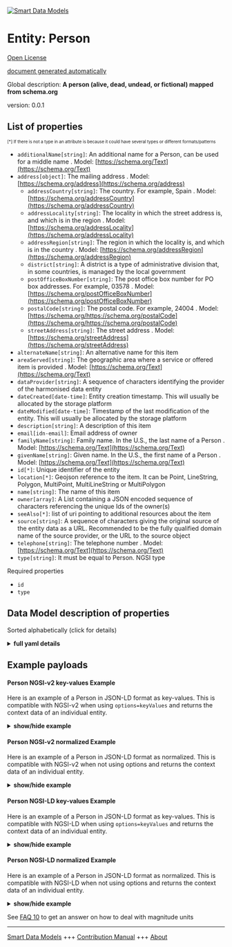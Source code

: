 <!-- 10-Header -->    
[![Smart Data Models](https://smartdatamodels.org/wp-content/uploads/2022/01/SmartDataModels_logo.png "Logo")](https://smartdatamodels.org)    
Entity: Person    
==============<!-- /10-Header -->    
<!-- 15-License -->    
[Open License](https://github.com/smart-data-models//dataModel.Organization/blob/master/Person/LICENSE.md)    
[document generated automatically](https://docs.google.com/presentation/d/e/2PACX-1vTs-Ng5dIAwkg91oTTUdt8ua7woBXhPnwavZ0FxgR8BsAI_Ek3C5q97Nd94HS8KhP-r_quD4H0fgyt3/pub?start=false&loop=false&delayms=3000#slide=id.gb715ace035_0_60)    
<!-- /15-License -->    
<!-- 20-Description -->    
Global description: **A person (alive, dead, undead, or fictional) mapped from schema.org**    
version: 0.0.1    
<!-- /20-Description -->    
<!-- 30-PropertiesList -->    
## List of properties    
<sup><sub>[*] If there is not a type in an attribute is because it could have several types or different formats/patterns</sub></sup>    
- `additionalName[string]`: An additional name for a Person, can be used for a middle name  . Model: [https://schema.org/Text](https://schema.org/Text)- `address[object]`: The mailing address  . Model: [https://schema.org/address](https://schema.org/address)	- `addressCountry[string]`: The country. For example, Spain  . Model: [https://schema.org/addressCountry](https://schema.org/addressCountry)    
	- `addressLocality[string]`: The locality in which the street address is, and which is in the region  . Model: [https://schema.org/addressLocality](https://schema.org/addressLocality)    
	- `addressRegion[string]`: The region in which the locality is, and which is in the country  . Model: [https://schema.org/addressRegion](https://schema.org/addressRegion)    
	- `district[string]`: A district is a type of administrative division that, in some countries, is managed by the local government      
	- `postOfficeBoxNumber[string]`: The post office box number for PO box addresses. For example, 03578  . Model: [https://schema.org/postOfficeBoxNumber](https://schema.org/postOfficeBoxNumber)    
	- `postalCode[string]`: The postal code. For example, 24004  . Model: [https://schema.org/https://schema.org/postalCode](https://schema.org/https://schema.org/postalCode)    
	- `streetAddress[string]`: The street address  . Model: [https://schema.org/streetAddress](https://schema.org/streetAddress)    
- `alternateName[string]`: An alternative name for this item  - `areaServed[string]`: The geographic area where a service or offered item is provided  . Model: [https://schema.org/Text](https://schema.org/Text)- `dataProvider[string]`: A sequence of characters identifying the provider of the harmonised data entity  - `dateCreated[date-time]`: Entity creation timestamp. This will usually be allocated by the storage platform  - `dateModified[date-time]`: Timestamp of the last modification of the entity. This will usually be allocated by the storage platform  - `description[string]`: A description of this item  - `email[idn-email]`: Email address of owner  - `familyName[string]`: Family name. In the U.S., the last name of a Person  . Model: [https://schema.org/Text](https://schema.org/Text)- `givenName[string]`: Given name. In the U.S., the first name of a Person  . Model: [https://schema.org/Text](https://schema.org/Text)- `id[*]`: Unique identifier of the entity  - `location[*]`: Geojson reference to the item. It can be Point, LineString, Polygon, MultiPoint, MultiLineString or MultiPolygon  - `name[string]`: The name of this item  - `owner[array]`: A List containing a JSON encoded sequence of characters referencing the unique Ids of the owner(s)  - `seeAlso[*]`: list of uri pointing to additional resources about the item  - `source[string]`: A sequence of characters giving the original source of the entity data as a URL. Recommended to be the fully qualified domain name of the source provider, or the URL to the source object  - `telephone[string]`: The telephone number  . Model: [https://schema.org/Text](https://schema.org/Text)- `type[string]`: It must be equal to Person. NGSI type  <!-- /30-PropertiesList -->    
<!-- 35-RequiredProperties -->    
Required properties    
- `id`  - `type`  <!-- /35-RequiredProperties -->    
<!-- 40-RequiredProperties -->    
<!-- /40-RequiredProperties -->    
<!-- 50-DataModelHeader -->    
## Data Model description of properties    
Sorted alphabetically (click for details)    
<!-- /50-DataModelHeader -->    
<!-- 60-ModelYaml -->    
<details><summary><strong>full yaml details</strong></summary>      
```yaml    
Person:      
  description: 'A person (alive, dead, undead, or fictional) mapped from schema.org'      
  properties:      
    additionalName:      
      description: 'An additional name for a Person, can be used for a middle name'      
      type: string      
      x-ngsi:      
        model: https://schema.org/Text      
        type: Property      
    address:      
      description: The mailing address      
      properties:      
        addressCountry:      
          description: 'The country. For example, Spain'      
          type: string      
          x-ngsi:      
            model: https://schema.org/addressCountry      
            type: Property      
        addressLocality:      
          description: 'The locality in which the street address is, and which is in the region'      
          type: string      
          x-ngsi:      
            model: https://schema.org/addressLocality      
            type: Property      
        addressRegion:      
          description: 'The region in which the locality is, and which is in the country'      
          type: string      
          x-ngsi:      
            model: https://schema.org/addressRegion      
            type: Property      
        district:      
          description: 'A district is a type of administrative division that, in some countries, is managed by the local government'      
          type: string      
          x-ngsi:      
            type: Property      
        postOfficeBoxNumber:      
          description: 'The post office box number for PO box addresses. For example, 03578'      
          type: string      
          x-ngsi:      
            model: https://schema.org/postOfficeBoxNumber      
            type: Property      
        postalCode:      
          description: 'The postal code. For example, 24004'      
          type: string      
          x-ngsi:      
            model: https://schema.org/https://schema.org/postalCode      
            type: Property      
        streetAddress:      
          description: The street address      
          type: string      
          x-ngsi:      
            model: https://schema.org/streetAddress      
            type: Property      
        streetNr:      
          description: Number identifying a specific property on a public street      
          type: string      
          x-ngsi:      
            type: Property      
      type: object      
      x-ngsi:      
        model: https://schema.org/address      
        type: Property      
    alternateName:      
      description: An alternative name for this item      
      type: string      
      x-ngsi:      
        type: Property      
    areaServed:      
      description: The geographic area where a service or offered item is provided      
      type: string      
      x-ngsi:      
        model: https://schema.org/Text      
        type: Property      
    dataProvider:      
      description: A sequence of characters identifying the provider of the harmonised data entity      
      type: string      
      x-ngsi:      
        type: Property      
    dateCreated:      
      description: Entity creation timestamp. This will usually be allocated by the storage platform      
      format: date-time      
      type: string      
      x-ngsi:      
        type: Property      
    dateModified:      
      description: Timestamp of the last modification of the entity. This will usually be allocated by the storage platform      
      format: date-time      
      type: string      
      x-ngsi:      
        type: Property      
    description:      
      description: A description of this item      
      type: string      
      x-ngsi:      
        type: Property      
    email:      
      description: Email address of owner      
      format: idn-email      
      type: string      
      x-ngsi:      
        type: Property      
    familyName:      
      description: 'Family name. In the U.S., the last name of a Person'      
      type: string      
      x-ngsi:      
        model: https://schema.org/Text      
        type: Property      
    givenName:      
      description: 'Given name. In the U.S., the first name of a Person'      
      type: string      
      x-ngsi:      
        model: https://schema.org/Text      
        type: Property      
    id:      
      anyOf:      
        - description: Identifier format of any NGSI entity      
          maxLength: 256      
          minLength: 1      
          pattern: ^[\w\-\.\{\}\$\+\*\[\]`|~^@!,:\\]+$      
          type: string      
          x-ngsi:      
            type: Property      
        - description: Identifier format of any NGSI entity      
          format: uri      
          type: string      
          x-ngsi:      
            type: Property      
      description: Unique identifier of the entity      
      x-ngsi:      
        type: Property      
    location:      
      description: 'Geojson reference to the item. It can be Point, LineString, Polygon, MultiPoint, MultiLineString or MultiPolygon'      
      oneOf:      
        - description: Geojson reference to the item. Point      
          properties:      
            bbox:      
              items:      
                type: number      
              minItems: 4      
              type: array      
            coordinates:      
              items:      
                type: number      
              minItems: 2      
              type: array      
            type:      
              enum:      
                - Point      
              type: string      
          required:      
            - type      
            - coordinates      
          title: GeoJSON Point      
          type: object      
          x-ngsi:      
            type: GeoProperty      
        - description: Geojson reference to the item. LineString      
          properties:      
            bbox:      
              items:      
                type: number      
              minItems: 4      
              type: array      
            coordinates:      
              items:      
                items:      
                  type: number      
                minItems: 2      
                type: array      
              minItems: 2      
              type: array      
            type:      
              enum:      
                - LineString      
              type: string      
          required:      
            - type      
            - coordinates      
          title: GeoJSON LineString      
          type: object      
          x-ngsi:      
            type: GeoProperty      
        - description: Geojson reference to the item. Polygon      
          properties:      
            bbox:      
              items:      
                type: number      
              minItems: 4      
              type: array      
            coordinates:      
              items:      
                items:      
                  items:      
                    type: number      
                  minItems: 2      
                  type: array      
                minItems: 4      
                type: array      
              type: array      
            type:      
              enum:      
                - Polygon      
              type: string      
          required:      
            - type      
            - coordinates      
          title: GeoJSON Polygon      
          type: object      
          x-ngsi:      
            type: GeoProperty      
        - description: Geojson reference to the item. MultiPoint      
          properties:      
            bbox:      
              items:      
                type: number      
              minItems: 4      
              type: array      
            coordinates:      
              items:      
                items:      
                  type: number      
                minItems: 2      
                type: array      
              type: array      
            type:      
              enum:      
                - MultiPoint      
              type: string      
          required:      
            - type      
            - coordinates      
          title: GeoJSON MultiPoint      
          type: object      
          x-ngsi:      
            type: GeoProperty      
        - description: Geojson reference to the item. MultiLineString      
          properties:      
            bbox:      
              items:      
                type: number      
              minItems: 4      
              type: array      
            coordinates:      
              items:      
                items:      
                  items:      
                    type: number      
                  minItems: 2      
                  type: array      
                minItems: 2      
                type: array      
              type: array      
            type:      
              enum:      
                - MultiLineString      
              type: string      
          required:      
            - type      
            - coordinates      
          title: GeoJSON MultiLineString      
          type: object      
          x-ngsi:      
            type: GeoProperty      
        - description: Geojson reference to the item. MultiLineString      
          properties:      
            bbox:      
              items:      
                type: number      
              minItems: 4      
              type: array      
            coordinates:      
              items:      
                items:      
                  items:      
                    items:      
                      type: number      
                    minItems: 2      
                    type: array      
                  minItems: 4      
                  type: array      
                type: array      
              type: array      
            type:      
              enum:      
                - MultiPolygon      
              type: string      
          required:      
            - type      
            - coordinates      
          title: GeoJSON MultiPolygon      
          type: object      
          x-ngsi:      
            type: GeoProperty      
      x-ngsi:      
        type: GeoProperty      
    name:      
      description: The name of this item      
      type: string      
      x-ngsi:      
        type: Property      
    owner:      
      description: A List containing a JSON encoded sequence of characters referencing the unique Ids of the owner(s)      
      items:      
        anyOf:      
          - description: Identifier format of any NGSI entity      
            maxLength: 256      
            minLength: 1      
            pattern: ^[\w\-\.\{\}\$\+\*\[\]`|~^@!,:\\]+$      
            type: string      
            x-ngsi:      
              type: Property      
          - description: Identifier format of any NGSI entity      
            format: uri      
            type: string      
            x-ngsi:      
              type: Property      
        description: Unique identifier of the entity      
        x-ngsi:      
          type: Property      
      type: array      
      x-ngsi:      
        type: Property      
    seeAlso:      
      description: list of uri pointing to additional resources about the item      
      oneOf:      
        - items:      
            format: uri      
            type: string      
          minItems: 1      
          type: array      
        - format: uri      
          type: string      
      x-ngsi:      
        type: Property      
    source:      
      description: 'A sequence of characters giving the original source of the entity data as a URL. Recommended to be the fully qualified domain name of the source provider, or the URL to the source object'      
      type: string      
      x-ngsi:      
        type: Property      
    telephone:      
      description: The telephone number      
      type: string      
      x-ngsi:      
        model: https://schema.org/Text      
        type: Property      
    type:      
      description: It must be equal to Person. NGSI type      
      enum:      
        - Person      
      type: string      
      x-ngsi:      
        type: Property      
  required:      
    - id      
    - type      
  type: object      
  x-derived-from: https://schema.org/Person      
  x-disclaimer: 'Redistribution and use in source and binary forms, with or without modification, are permitted  provided that the license conditions are met. Copyleft (c) 2022 Contributors to Smart Data Models Program'      
  x-license-url: https://github.com/smart-data-models/dataModel.Organization/blob/master/Person/LICENSE.md      
  x-model-schema: https://smart-data-models.github.io/dataModel.Organization/Person/schema.json      
  x-model-tags: ""      
  x-version: 0.0.1      
```    
</details>      
<!-- /60-ModelYaml -->    
<!-- 70-MiddleNotes -->    
<!-- /70-MiddleNotes -->    
<!-- 80-Examples -->    
## Example payloads      
#### Person NGSI-v2 key-values Example      
Here is an example of a Person in JSON-LD format as key-values. This is compatible with NGSI-v2 when  using `options=keyValues` and returns the context data of an individual entity.    
<details><summary><strong>show/hide example</strong></summary>      
```json  
{  
  "id": "urn:ngsi-ld:dataModel:id:UZHW:27495447",  
  "type": "Person",  
  "dateCreated": "2022-05-07T06:43:37Z",  
  "dateModified": "2022-12-27T04:25:34Z",  
  "source": "",  
  "name": "CEO",  
  "alternateName": "",  
  "description": "",  
  "dataProvider": "",  
  "owner": [  
    "urn:ngsi-ld:dataModel:items:WQPT:65442393",  
    "urn:ngsi-ld:dataModel:items:ALHV:33053523"  
  ],  
  "seeAlso": [  
    "urn:ngsi-ld:dataModel:items:LHMU:67329694",  
    "urn:ngsi-ld:dataModel:items:MMZQ:64123812"  
  ],  
  "location": {  
    "type": "Point",  
    "coordinates": [  
      40.2403775,  
      170.070362  
    ]  
  },  
  "address": {  
    "streetAddress": "Franklinstrasse 13A",  
    "addressLocality": "Berlin",  
    "addressRegion": "Berlin",  
    "addressCountry": "Germany",  
    "postalCode": "10587",  
    "postOfficeBoxNumber": ""  
  },  
  "areaServed": "Worldwide",  
  "additionalName": "",  
  "familyName": "Ahle",  
  "givenName": "Ulrich",  
  "telephone": "+491741533348",  
  "email": "info@fiware.org"  
}  
```  
</details>    
#### Person NGSI-v2 normalized Example      
Here is an example of a Person in JSON-LD format as normalized. This is compatible with NGSI-v2 when not using options and returns the context data of an individual entity.    
<details><summary><strong>show/hide example</strong></summary>      
```json  
{  
  "id": "urn:ngsi-ld:dataModel:id:UZHW:27495447",  
  "type": "Person",  
  "dateCreated": {  
    "type": "DateTime",  
    "value": "2022-05-07T06:43:37Z"  
  },  
  "dateModified": {  
    "type": "DateTime",  
    "value": "2022-12-27T04:25:34Z"  
  },  
  "source": {  
    "type": "Text",  
    "value": ""  
  },  
  "name": {  
    "type": "Text",  
    "value": "CEO"  
  },  
  "alternateName": {  
    "type": "Text",  
    "value": ""  
  },  
  "description": {  
    "type": "Text",  
    "value": ""  
  },  
  "dataProvider": {  
    "type": "Text",  
    "value": "Web"  
  },  
  "owner": {  
    "type": "StructuredValue",  
    "value": [  
      "urn:ngsi-ld:dataModel:items:WQPT:65442393",  
      "urn:ngsi-ld:dataModel:items:ALHV:33053523"  
    ]  
  },  
  "seeAlso": {  
    "type": "StructuredValue",  
    "value": [  
      "urn:ngsi-ld:dataModel:items:LHMU:67329694",  
      "urn:ngsi-ld:dataModel:items:MMZQ:64123812"  
    ]  
  },  
  "location": {  
    "type": "geo:json",  
    "value": {  
      "type": "Point",  
      "coordinates": [  
        52.52,  
        13.405  
      ]  
    }  
  },  
  "address": {  
    "type": "StructuredValue",  
    "value": {  
      "streetAddress": "Franklinstrasse 13A",  
      "addressLocality": "Berlin",  
      "addressRegion": "Berlin",  
      "addressCountry": "Germany",  
      "postalCode": "10587",  
      "postOfficeBoxNumber": ""  
    }  
  },  
  "areaServed": {  
    "type": "Text",  
    "value": "Worldwide"  
  },  
  "additionalName": {  
    "type": "Text",  
    "value": ""  
  },  
  "familyName": {  
    "type": "Text",  
    "value": "Ahle"  
  },  
  "givenName": {  
    "type": "Text",  
    "value": "Ulrich"  
  },  
  "telephone": {  
    "type": "Text",  
    "value": "+491741533348"  
  },  
  "email": {  
    "type": "Text",  
    "value": "info@fiware.org"  
  }  
}  
```  
</details>    
#### Person NGSI-LD key-values Example      
Here is an example of a Person in JSON-LD format as key-values. This is compatible with NGSI-LD when  using `options=keyValues` and returns the context data of an individual entity.    
<details><summary><strong>show/hide example</strong></summary>      
```json  
{  
  "id": "urn:ngsi-ld:dataModel:id:UZHW:27495447",  
  "type": "Person",  
  "dateCreated": "2022-05-07T06:43:37Z",  
  "dateModified": "2022-12-27T04:25:34Z",  
  "source": "",  
  "name": "CEO",  
  "alternateName": "",  
  "description": "",  
  "dataProvider": "",  
  "owner": [  
    "urn:ngsi-ld:dataModel:items:WQPT:65442393",  
    "urn:ngsi-ld:dataModel:items:ALHV:33053523"  
  ],  
  "seeAlso": [  
    "urn:ngsi-ld:dataModel:items:LHMU:67329694",  
    "urn:ngsi-ld:dataModel:items:MMZQ:64123812"  
  ],  
  "location": {  
    "type": "Point",  
    "coordinates": [  
      40.2403775,  
      170.070362  
    ]  
  },  
  "address": {  
    "streetAddress": "Franklinstrasse 13A",  
    "addressLocality": "Berlin",  
    "addressRegion": "Berlin",  
    "addressCountry": "Germany",  
    "postalCode": "10587",  
    "postOfficeBoxNumber": ""  
  },  
  "areaServed": "Worldwide",  
  "additionalName": "",  
  "familyName": "Ahle",  
  "givenName": "Ulrich",  
  "telephone": "+491741533348",  
  "email": "info@fiware.org",  
  "@context": [  
    "https://raw.githubusercontent.com/smart-data-models/dataModel.Organization/master/context.jsonld"  
  ]  
}  
```  
</details>    
#### Person NGSI-LD normalized Example      
Here is an example of a Person in JSON-LD format as normalized. This is compatible with NGSI-LD when not using options and returns the context data of an individual entity.    
<details><summary><strong>show/hide example</strong></summary>      
```json  
{  
  "id": "urn:ngsi-ld:dataModel:id:UZHW:27495447",  
  "type": "Person",  
  "dateCreated": {  
    "type": "Property",  
    "value": {  
      "@type": "date-time",  
      "@value": "2022-05-07T06:43:37Z"  
    }  
  },  
  "dateModified": {  
    "type": "Property",  
    "value": {  
      "@type": "date-time",  
      "@value": "2022-12-27T04:25:34Z"  
    }  
  },  
  "source": {  
    "type": "Property",  
    "value": ""  
  },  
  "name": {  
    "type": "Property",  
    "value": "CEO"  
  },  
  "alternateName": {  
    "type": "Property",  
    "value": ""  
  },  
  "description": {  
    "type": "Property",  
    "value": ""  
  },  
  "dataProvider": {  
    "type": "Property",  
    "value": "Web"  
  },  
  "owner": {  
    "type": "Property",  
    "value": [  
      "urn:ngsi-ld:dataModel:items:WQPT:65442393",  
      "urn:ngsi-ld:dataModel:items:ALHV:33053523"  
    ]  
  },  
  "seeAlso": {  
    "type": "Property",  
    "value": [  
      "urn:ngsi-ld:dataModel:items:LHMU:67329694",  
      "urn:ngsi-ld:dataModel:items:MMZQ:64123812"  
    ]  
  },  
  "location": {  
    "type": "Geoproperty",  
    "value": {  
      "type": "Point",  
      "coordinates": [  
        52.52,  
        13.4050  
      ]  
    }  
  },  
  "address": {  
    "type": "Property",  
    "value": {  
      "streetAddress": "Franklinstrasse 13A",  
      "addressLocality": "Berlin",  
      "addressRegion": "Berlin",  
      "addressCountry": "Germany",  
      "postalCode": "10587",  
      "postOfficeBoxNumber": ""  
    }  
  },  
  "areaServed": {  
    "type": "Property",  
    "value": "Worldwide"  
  },  
  "additionalName": {  
    "type": "Property",  
    "value": ""  
  },  
  "familyName": {  
    "type": "Property",  
    "value": "Ahle"  
  },  
  "givenName": {  
    "type": "Property",  
    "value": "Ulrich"  
  },  
  "telephone": {  
    "type": "Property",  
    "value": "+491741533348"  
  },  
  "email": {  
    "type": "Property",  
    "value": "info@fiware.org"  
  },  
  "@context": [  
    "https://raw.githubusercontent.com/smart-data-models/dataModel.Organization/master/context.jsonld"  
  ]  
}  
```  
</details><!-- /80-Examples -->    
<!-- 90-FooterNotes -->    
<!-- /90-FooterNotes -->    
<!-- 95-Units -->    
See [FAQ 10](https://smartdatamodels.org/index.php/faqs/) to get an answer on how to deal with magnitude units    
<!-- /95-Units -->    
<!-- 97-LastFooter -->    
---    
[Smart Data Models](https://smartdatamodels.org) +++ [Contribution Manual](https://bit.ly/contribution_manual) +++ [About](https://bit.ly/Introduction_SDM)<!-- /97-LastFooter -->    
